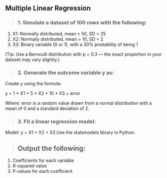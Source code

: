 ## Multiple Linear Regression

> ### 1. Simulate a dataset of 100 rows with the following:

1. X1: Normally distributed, mean = 50, SD = 25
2. X2: Normally distributed, mean = 10, SD = 2
3. X3: Binary variable (0 or 1), with a 30% probability of being 1
   
(Tip: Use a Bernoulli distribution with p = 0.3 — the exact proportion in your dataset may vary slightly.) 

> ### 2. Generate the outcome variable y as:

Create y using the formula:

y = 1 * X1 + 5 * X2 + 10 * X3 + error

Where: error is a random value drawn from a normal distribution with a mean of 0 and a standard deviation of 2.

> ### 3. Fit a linear regression model:

Model: y ~ X1 + X2 + X3
Use the statsmodels library in Python.

>## Output the following:
1. Coefficients for each variable
2. R-squared value
3. P-values for each coefficient
